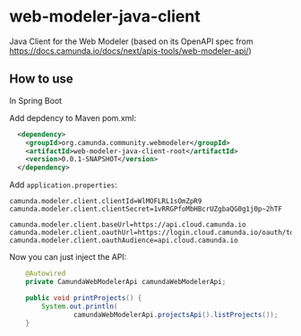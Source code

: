 # web-modeler-java-client
Java Client for the Web Modeler (based on its OpenAPI spec from https://docs.camunda.io/docs/next/apis-tools/web-modeler-api/)

## How to use

In Spring Boot

Add depdency to Maven pom.xml:

```xml
  <dependency>
    <groupId>org.camunda.community.webmodeler</groupId>
    <artifactId>web-modeler-java-client-root</artifactId>
    <version>0.0.1-SNAPSHOT</version>
  </dependency>
```

Add `application.properties`:

```properties
camunda.modeler.client.clientId=WlMOFLRL1sOmZpR9
camunda.modeler.client.clientSecret=1vRRGPfoMbHBcrUZgbaQG0g1j0p~2hTF

camunda.modeler.client.baseUrl=https://api.cloud.camunda.io
camunda.modeler.client.oauthUrl=https://login.cloud.camunda.io/oauth/token
camunda.modeler.client.oauthAudience=api.cloud.camunda.io
```

Now you can just inject the API:

```java
    @Autowired
    private CamundaWebModelerApi camundaWebModelerApi;

    public void printProjects() {
        System.out.println(
                camundaWebModelerApi.projectsApi().listProjects());
    }
```
